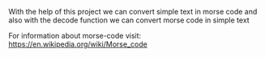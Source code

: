With the help of this project we can convert simple text in morse code and also with the decode function we can convert morse code in simple text

For information about morse-code visit: https://en.wikipedia.org/wiki/Morse_code
